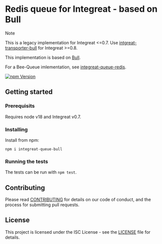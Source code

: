 # Redis queue for Integreat - based on Bull

> [!NOTE]
> This is a legacy implementation for Integreat <=0.7. Use
> [intgreat-transporter-bull](https://github.com/integreat-io/integreat-transporter-bull)
> for Integreat >=0.8.

This implementation is based on [Bull](https://github.com/OptimalBits/bull).

For a Bee-Queue imlementation, see [integreat-queue-redis](https://github.com/integreat-io/integreat-queue-redis).

[![npm Version](https://img.shields.io/npm/v/integreat-queue-bull.svg)](https://www.npmjs.com/package/integreat-queue-bull)

## Getting started

### Prerequisits

Requires node v18 and Integreat v0.7.

### Installing

Install from npm:

```
npm i integreat-queue-bull
```

### Running the tests

The tests can be run with `npm test`.

## Contributing

Please read
[CONTRIBUTING](https://github.com/integreat-io/integreat-queue-bull/blob/master/CONTRIBUTING.md)
for details on our code of conduct, and the process for submitting pull
requests.

## License

This project is licensed under the ISC License - see the
[LICENSE](https://github.com/integreat-io/integreat-queue-bull/blob/master/LICENSE)
file for details.
